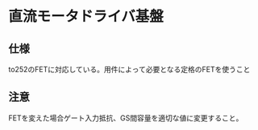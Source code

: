 # 直流モータドライバ基盤
## 仕様　<br>
to252のFETに対応している。用件によって必要となる定格のFETを使うこと
## 注意
FETを変えた場合ゲート入力抵抗、GS間容量を適切な値に変更すること。
